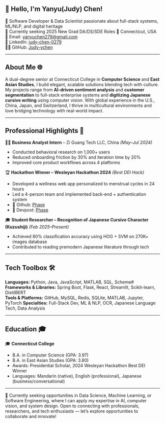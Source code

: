 ## 👋 Hello, I'm Yanyu(Judy) Chen! 

🚀 Software Developer & Data Scientist passionate about full-stack systems, ML/NLP, and digital heritage  
🌱 Currently seeking 2025 New Grad DA/DS/SDE Roles
📍 Connecticut, USA  
📧 Email: yanyuchen279@gmail.com  
🔗 LinkedIn: [judy-chen-0279](https://linkedin.com/in/judy-chen-0279)  
👨‍💻 GitHub: [Judy-ychen](https://github.com/Judy-ychen)

---

## About Me 🌐  
A dual-degree senior at Connecticut College in **Computer Science** and **East Asian Studies**, I build elegant, scalable solutions blending tech with culture. My projects range from **AI-driven sentiment analysis** and **customer segmentation** to full-stack enterprise systems and **digitizing Japanese cursive writing** using computer vision. With global experience in the U.S., China, Japan, and Switzerland, I thrive in multicultural environments and love bridging technology with real-world impact.

---

## Professional Highlights 🌟  
👩‍💼 **Business Analyst Intern** – Zi Guang Tech LLC, China *(May–Jul 2024)*  
- Conducted behavioral research on 1,000+ users  
- Reduced onboarding friction by 30% and iteration time by 20%  
- Improved core product workflows across 4 platforms  

🏆 **Hackathon Winner – Wesleyan Hackathon 2024** *(Best DEI Hack)*  
- Developed a wellness web app personalized to menstrual cycles in 24 hours  
- Led a 4-person team and implemented back-end + authentication system
- 🔗 Github: [Phase](https://github.com/Judy-ychen/Phase)
- 🔗 Devpost: [Phase](https://devpost.com/software/phase-5mqx0y)

🎓 **Student Researcher – Recognition of Japanese Cursive Character (Kuzushiji)** *(Feb 2025–Present)*  
- Achieved 80% classification accuracy using HOG + SVM on 270K+ images database 
- Contributed to reading premodern Japanese literature through tech

---

## Tech Toolbox 🛠️  
**Languages:** Python, Java, JavaScript, MATLAB, SQL, Scheme#  
**Frameworks & Libraries:** Spring Boot, Flask, React, Streamlit, Scikit-learn, DistilBERT  
**Tools & Platforms:** GitHub, MySQL, Redis, SQLite, MATLAB, Jupyter, PyTorch
**Specialties:** Full-Stack Dev, ML & NLP, OCR, Japanese Language Tech, Data Analysis  

---

## Education 🎓  
🎓 **Connecticut College**  
- B.A. in Computer Science (GPA: 3.97)  
- B.A. in East Asian Studies (GPA: 3.80)  
- Awards: Presidential Scholar, 2024 Wesleyan Hackathon Best DEI Winner  
- Languages: Mandarin (native), English (professional), Japanese (business/conversational)

---

🔗 Currently seeking opportunities in Data Science, Machine Learning, or Software Engineering, where I can apply my expertise in AI, computer vision, and system design. Open to connecting with professionals, researchers, and tech enthusiasts — let’s explore opportunities to collaborate and innovate!

